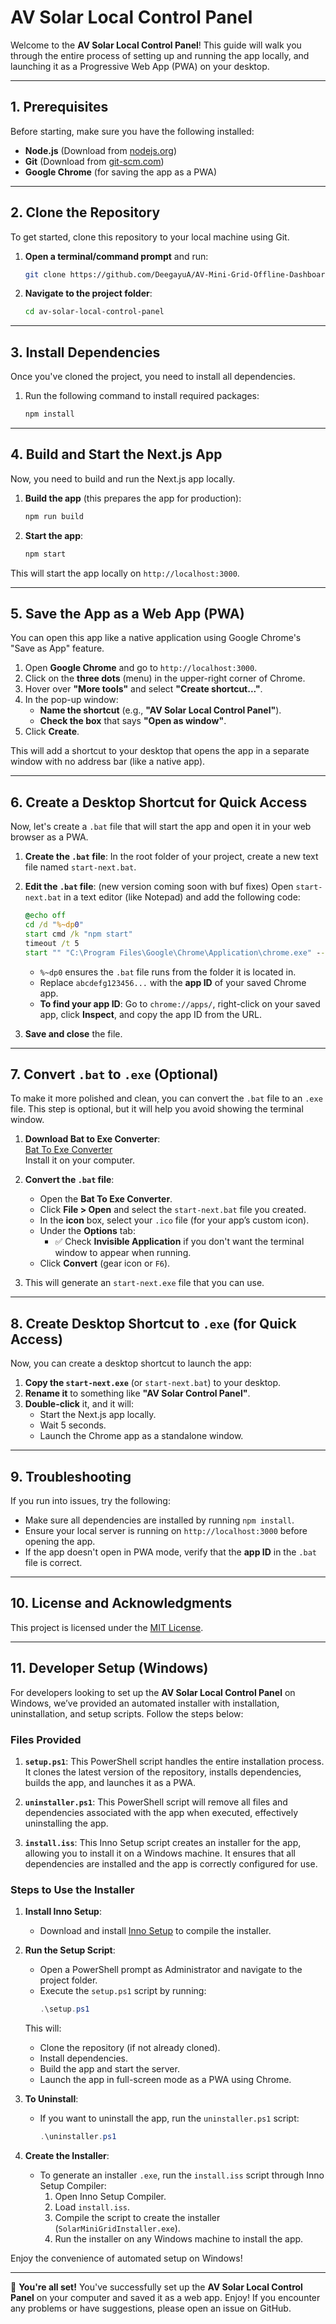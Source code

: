 # AV Solar Local Control Panel

Welcome to the **AV Solar Local Control Panel**! This guide will walk you through the entire process of setting up and running the app locally, and launching it as a Progressive Web App (PWA) on your desktop.

---

## 1. Prerequisites

Before starting, make sure you have the following installed:
- **Node.js** (Download from [nodejs.org](https://nodejs.org/))
- **Git** (Download from [git-scm.com](https://git-scm.com/))
- **Google Chrome** (for saving the app as a PWA)

---

## 2. Clone the Repository

To get started, clone this repository to your local machine using Git.

1. **Open a terminal/command prompt** and run:
   ```bash
   git clone https://github.com/DeegayuA/AV-Mini-Grid-Offline-Dashboard.git
   ```

2. **Navigate to the project folder**:
   ```bash
   cd av-solar-local-control-panel
   ```

---

## 3. Install Dependencies

Once you've cloned the project, you need to install all dependencies.

1. Run the following command to install required packages:
   ```bash
   npm install
   ```

---

## 4. Build and Start the Next.js App

Now, you need to build and run the Next.js app locally.

1. **Build the app** (this prepares the app for production):
   ```bash
   npm run build
   ```

2. **Start the app**:
   ```bash
   npm start
   ```

This will start the app locally on `http://localhost:3000`.

---

## 5. Save the App as a Web App (PWA)

You can open this app like a native application using Google Chrome's "Save as App" feature.

1. Open **Google Chrome** and go to `http://localhost:3000`.
2. Click on the **three dots** (menu) in the upper-right corner of Chrome.
3. Hover over **"More tools"** and select **"Create shortcut..."**.
4. In the pop-up window:
   - **Name the shortcut** (e.g., **"AV Solar Local Control Panel"**).
   - **Check the box** that says **"Open as window"**.
5. Click **Create**.

This will add a shortcut to your desktop that opens the app in a separate window with no address bar (like a native app).

---

## 6. Create a Desktop Shortcut for Quick Access

Now, let's create a `.bat` file that will start the app and open it in your web browser as a PWA.

1. **Create the `.bat` file**:
   In the root folder of your project, create a new text file named `start-next.bat`.

2. **Edit the `.bat` file**: (new version coming soon with buf fixes)
   Open `start-next.bat` in a text editor (like Notepad) and add the following code:
   
   ```bat
   @echo off
   cd /d "%~dp0"
   start cmd /k "npm start"
   timeout /t 5
   start "" "C:\Program Files\Google\Chrome\Application\chrome.exe" --profile-directory=Default --app-id=abcdefg123456...
   ```
   - `%~dp0` ensures the `.bat` file runs from the folder it is located in.
   - Replace `abcdefg123456...` with the **app ID** of your saved Chrome app.
   - **To find your app ID**: Go to `chrome://apps/`, right-click on your saved app, click **Inspect**, and copy the app ID from the URL.

3. **Save and close** the file.

---

## 7. Convert `.bat` to `.exe` (Optional)

To make it more polished and clean, you can convert the `.bat` file to an `.exe` file. This step is optional, but it will help you avoid showing the terminal window.

1. **Download Bat to Exe Converter**:  
   [Bat To Exe Converter](https://bat-to-exe-converter.en.softonic.com/)  
   Install it on your computer.

2. **Convert the `.bat` file**:
   - Open the **Bat To Exe Converter**.
   - Click **File > Open** and select the `start-next.bat` file you created.
   - In the **icon** box, select your `.ico` file (for your app’s custom icon).
   - Under the **Options** tab:
     - ✅ Check **Invisible Application** if you don't want the terminal window to appear when running.
   - Click **Convert** (gear icon or `F6`).

3. This will generate an `start-next.exe` file that you can use.

---

## 8. Create Desktop Shortcut to `.exe` (for Quick Access)

Now, you can create a desktop shortcut to launch the app:

1. **Copy the `start-next.exe`** (or `start-next.bat`) to your desktop.
2. **Rename it** to something like **"AV Solar Control Panel"**.
3. **Double-click** it, and it will:
   - Start the Next.js app locally.
   - Wait 5 seconds.
   - Launch the Chrome app as a standalone window.

---

## 9. Troubleshooting

If you run into issues, try the following:
- Make sure all dependencies are installed by running `npm install`.
- Ensure your local server is running on `http://localhost:3000` before opening the app.
- If the app doesn't open in PWA mode, verify that the **app ID** in the `.bat` file is correct.

---

## 10. License and Acknowledgments

This project is licensed under the [MIT License](LICENSE).

---

## 11. Developer Setup (Windows)

For developers looking to set up the **AV Solar Local Control Panel** on Windows, we’ve provided an automated installer with installation, uninstallation, and setup scripts. Follow the steps below:

### Files Provided

1. **`setup.ps1`**: This PowerShell script handles the entire installation process. It clones the latest version of the repository, installs dependencies, builds the app, and launches it as a PWA.
   
2. **`uninstaller.ps1`**: This PowerShell script will remove all files and dependencies associated with the app when executed, effectively uninstalling the app.

3. **`install.iss`**: This Inno Setup script creates an installer for the app, allowing you to install it on a Windows machine. It ensures that all dependencies are installed and the app is correctly configured for use.

### Steps to Use the Installer

1. **Install Inno Setup**:
   - Download and install [Inno Setup](https://jrsoftware.org/isinfo.php) to compile the installer.

2. **Run the Setup Script**:
   - Open a PowerShell prompt as Administrator and navigate to the project folder.
   - Execute the `setup.ps1` script by running:
     ```powershell
     .\setup.ps1
     ```
   This will:
   - Clone the repository (if not already cloned).
   - Install dependencies.
   - Build the app and start the server.
   - Launch the app in full-screen mode as a PWA using Chrome.

3. **To Uninstall**:
   - If you want to uninstall the app, run the `uninstaller.ps1` script:
     ```powershell
     .\uninstaller.ps1
     ```

4. **Create the Installer**:
   - To generate an installer `.exe`, run the `install.iss` script through Inno Setup Compiler:
     1. Open Inno Setup Compiler.
     2. Load `install.iss`.
     3. Compile the script to create the installer (`SolarMiniGridInstaller.exe`).
     4. Run the installer on any Windows machine to install the app.

Enjoy the convenience of automated setup on Windows!

---

🎉 **You're all set!** You've successfully set up the **AV Solar Local Control Panel** on your computer and saved it as a web app. Enjoy! If you encounter any problems or have suggestions, please open an issue on GitHub.
